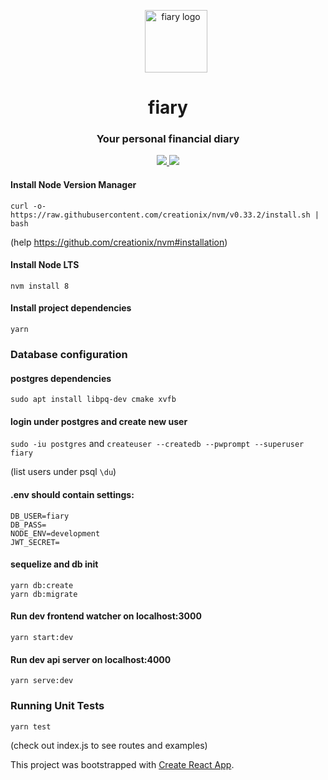 <p align="center">
  <img width="100"
  style="margin-left: 25px"
  src="https://c1.staticflickr.com/5/4630/39986732582_6d7e9d8982.jpg"
  alt="fiary logo">
</p>
<h1 align="center">fiary</h1>
<h3 align="center">Your personal financial diary</h3>

<p align="center">
  <a href="https://travis-ci.org/mandelbroo/fiary">
    <img src="https://travis-ci.org/mandelbroo/fiary.svg?branch=master" />
  </a>
  <a href="https://codecov.io/gh/mandelbroo/fiary">
    <img src="https://codecov.io/gh/mandelbroo/fiary/branch/master/graph/badge.svg" />
  </a>
</p>


#### Install Node Version Manager
`curl -o- https://raw.githubusercontent.com/creationix/nvm/v0.33.2/install.sh | bash`

(help https://github.com/creationix/nvm#installation)

#### Install Node LTS
`nvm install 8`

#### Install project dependencies
`yarn`

### Database configuration

#### postgres dependencies
`sudo apt install libpq-dev cmake xvfb`

#### login under postgres and create new user
`sudo -iu postgres` and `createuser --createdb --pwprompt --superuser fiary`

(list users under psql `\du`)

#### .env should contain settings:
```
DB_USER=fiary
DB_PASS=
NODE_ENV=development
JWT_SECRET=
```

#### sequelize and db init
```
yarn db:create
yarn db:migrate
```


#### Run dev frontend watcher on localhost:3000
`yarn start:dev`
#### Run dev api server on localhost:4000
`yarn serve:dev`

### Running Unit Tests
`yarn test`

(check out index.js to see routes and examples)

This project was bootstrapped with [Create React App](https://github.com/facebookincubator/create-react-app).
